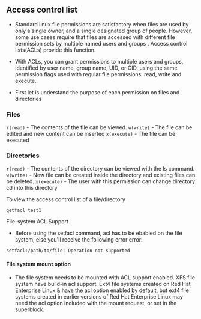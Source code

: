 ## Access control list

- Standard linux file permissions are satisfactory when files are used by only a single owner, and a single designated group of people. However, some use cases require that files are accessed with different file permission sets by multiple named users and groups . Access control lists(ACLs) provide this function.

- With ACLs, you can grant permissions to multiple users and groups, identified by user name, group name, UID, or GID, using the same permission flags used with regular file permissions: read, write and execute.

- First let is understand the purpose of each permission on files and directories

### Files
`r(read)` - The contents of the file can be viewed.
`w(write)` - The file can be edited and new content can be inserted
`x(execute)` - The file can be executed

### Directories

`r(read)` - The contents of the directory can be viewed with the ls command.`
w(write)` - New file can be created inside the directory and existing files can be deleted.
`x(execute)` - The user with this permission can change directory cd into this directory

To view the access control list of a file/directory
```
getfacl test1
```

File-system ACL Support
- Before using the setfacl command, acl has to be ebabled on the file system, else you'll receive the following error
error:
```
setfacl:/path/to/file: Operation not supported
```
#### File system mount option
- The file system needs to be mounted with ACL support enabled. XFS file system have build-in acl support. Ext4 file systems created on Red Hat Enterprise Linux & have the acl option enabled by default, but ext4 file systems created in earlier versions of Red Hat Enterprise Linux may need the acl option included with the mount request, or set in the superblock.


  
